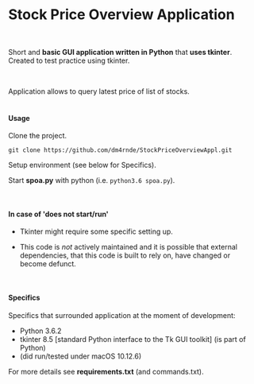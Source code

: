 # Stock Price Overview Application

<br>


Short and **basic GUI application written in Python** that **uses tkinter**.
<br>Created to test practice using tkinter.

<br>

Application allows to query latest price of list of stocks.
<br>
<br>

#### Usage

Clone the project.

`git clone https://github.com/dm4rnde/StockPriceOverviewAppl.git`

Setup environment (see below for Specifics).

Start **spoa.py** with python (i.e. `python3.6 spoa.py`).

<br>

#### In case of 'does not start/run'

- Tkinter might require some specific setting up.<br>

- This code is *not* actively maintained and it is 
possible that external dependencies, that this 
code is built to rely on, have changed or become defunct.<br>

<br>

#### Specifics

Specifics that surrounded application at the moment of development:

- Python 3.6.2
- tkinter 8.5 [standard Python interface to the Tk GUI toolkit] (is part of Python)
- (did run/tested under macOS 10.12.6)

For more details see **requirements.txt** (and commands.txt).
